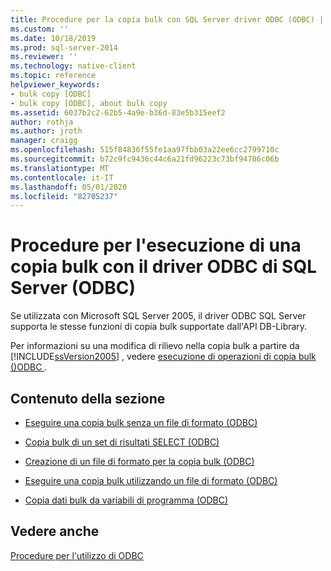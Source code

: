 ```yaml
---
title: Procedure per la copia bulk con SQL Server driver ODBC (ODBC) | Microsoft Docs
ms.custom: ''
ms.date: 10/18/2019
ms.prod: sql-server-2014
ms.reviewer: ''
ms.technology: native-client
ms.topic: reference
helpviewer_keywords:
- bulk copy [ODBC]
- bulk copy [ODBC], about bulk copy
ms.assetid: 6037b2c2-62b5-4a9e-b36d-83e5b315eef2
author: rothja
ms.author: jroth
manager: craigg
ms.openlocfilehash: 515f84836f55fe1aa97fbb03a22ee6cc2799710c
ms.sourcegitcommit: b72c9fc9436c44c6a21fd96223c73bf94706c06b
ms.translationtype: MT
ms.contentlocale: it-IT
ms.lasthandoff: 05/01/2020
ms.locfileid: "82705237"
---
```

# <a name="bulk-copying-with-the-sql-server-odbc-driver-how-to-topics-odbc"></a>Procedure per l'esecuzione di una copia bulk con il driver ODBC di SQL Server (ODBC)
  Se utilizzata con Microsoft SQL Server 2005, il driver ODBC SQL Server supporta le stesse funzioni di copia bulk supportate dall'API DB-Library.  
  
 Per informazioni su una modifica di rilievo nella copia bulk a partire da [!INCLUDE[ssVersion2005](../../../includes/ssversion2005-md.md)] , vedere [esecuzione di operazioni di copia bulk &#40;&#41;ODBC ](../../native-client-odbc-bulk-copy-operations/performing-bulk-copy-operations-odbc.md).  
  
## <a name="in-this-section"></a>Contenuto della sezione  
  
-   [Eseguire una copia bulk senza un file di formato &#40;ODBC&#41;](bulk-copy-without-a-format-file-odbc.md)  
  
-   [Copia bulk di un set di risultati SELECT &#40;ODBC&#41;](bulk-copy-a-select-result-set-odbc.md)  
  
-   [Creazione di un file di formato per la copia bulk &#40;ODBC&#41;](create-a-bulk-copy-format-file-odbc.md)  
  
-   [Eseguire una copia bulk utilizzando un file di formato &#40;ODBC&#41;](bulk-copy-by-using-a-format-file-odbc.md)  
  
-   [Copia dati bulk da variabili di programma &#40;ODBC&#41;](bulk-copy-data-from-program-variables-odbc.md)  
  
## <a name="see-also"></a>Vedere anche  
 [Procedure per l'utilizzo di ODBC](../odbc-how-to-topics.md)  
  
  
